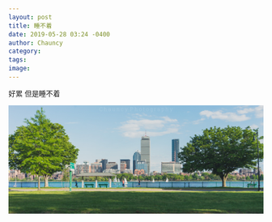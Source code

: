 ```yaml
---
layout: post
title: 睡不着
date: 2019-05-28 03:24 -0400
author: Chauncy
category: 
tags: 
image: 
---
```


好累
但是睡不着

![cambridge](../assets/img/DSC03786W.jpg)